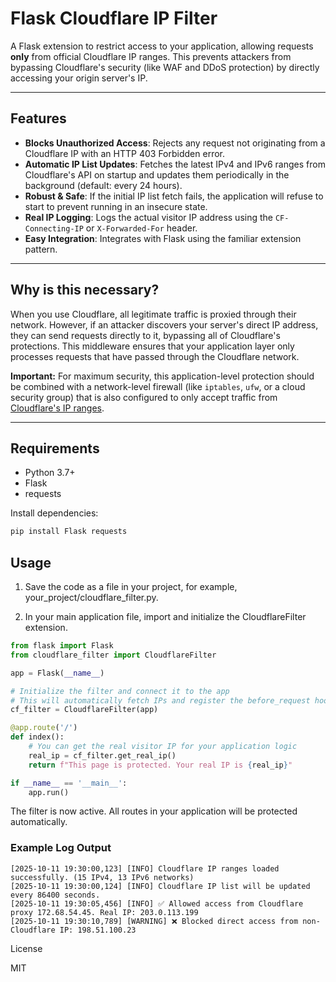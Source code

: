 # Flask Cloudflare IP Filter

A Flask extension to restrict access to your application, allowing requests **only** from official Cloudflare IP ranges. This prevents attackers from bypassing Cloudflare's security (like WAF and DDoS protection) by directly accessing your origin server's IP.

---

## Features

-   **Blocks Unauthorized Access**: Rejects any request not originating from a Cloudflare IP with an HTTP 403 Forbidden error.
-   **Automatic IP List Updates**: Fetches the latest IPv4 and IPv6 ranges from Cloudflare's API on startup and updates them periodically in the background (default: every 24 hours).
-   **Robust & Safe**: If the initial IP list fetch fails, the application will refuse to start to prevent running in an insecure state.
-   **Real IP Logging**: Logs the actual visitor IP address using the `CF-Connecting-IP` or `X-Forwarded-For` header.
-   **Easy Integration**: Integrates with Flask using the familiar extension pattern.

---

## Why is this necessary?

When you use Cloudflare, all legitimate traffic is proxied through their network. However, if an attacker discovers your server's direct IP address, they can send requests directly to it, bypassing all of Cloudflare's protections. This middleware ensures that your application layer only processes requests that have passed through the Cloudflare network.

**Important:** For maximum security, this application-level protection should be combined with a network-level firewall (like `iptables`, `ufw`, or a cloud security group) that is also configured to only accept traffic from [Cloudflare's IP ranges](https://www.cloudflare.com/ips/).

---

## Requirements

-   Python 3.7+
-   Flask
-   requests

Install dependencies:

```bash
pip install Flask requests
```

## Usage

1. Save the code as a file in your project, for example, your_project/cloudflare_filter.py.

2. In your main application file, import and initialize the CloudflareFilter extension.

```Python
from flask import Flask
from cloudflare_filter import CloudflareFilter

app = Flask(__name__)

# Initialize the filter and connect it to the app
# This will automatically fetch IPs and register the before_request hook.
cf_filter = CloudflareFilter(app)

@app.route('/')
def index():
    # You can get the real visitor IP for your application logic
    real_ip = cf_filter.get_real_ip()
    return f"This page is protected. Your real IP is {real_ip}"

if __name__ == '__main__':
    app.run()
```

The filter is now active. All routes in your application will be protected automatically.

### Example Log Output
```
[2025-10-11 19:30:00,123] [INFO] Cloudflare IP ranges loaded successfully. (15 IPv4, 13 IPv6 networks)
[2025-10-11 19:30:00,124] [INFO] Cloudflare IP list will be updated every 86400 seconds.
[2025-10-11 19:30:05,456] [INFO] ✅ Allowed access from Cloudflare proxy 172.68.54.45. Real IP: 203.0.113.199
[2025-10-11 19:30:10,789] [WARNING] ❌ Blocked direct access from non-Cloudflare IP: 198.51.100.23
```

License

MIT